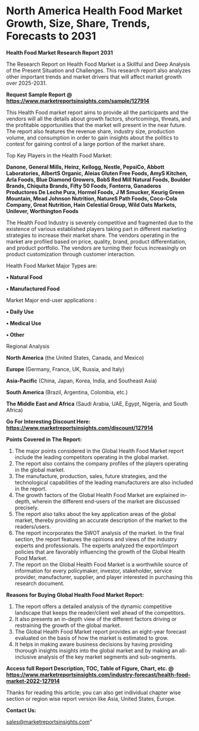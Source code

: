 # North America Health Food Market Growth, Size, Share, Trends, Forecasts to 2031

<strong>Health Food Market Research Report 2031</strong>

The Research Report on Health Food Market is a Skillful and Deep Analysis of the Present Situation and Challenges. This research report also analyzes other important trends and market drivers that will affect market growth over 2025-2031.

<strong>Request Sample Report @ <a href=https://www.marketreportsinsights.com/sample/127914>https://www.marketreportsinsights.com/sample/127914</a></strong>

This Health Food market report aims to provide all the participants and the vendors will all the details about growth factors, shortcomings, threats, and the profitable opportunities that the market will present in the near future. The report also features the revenue share, industry size, production volume, and consumption in order to gain insights about the politics to contest for gaining control of a large portion of the market share.

Top Key Players in the Health Food Market:

<strong>Danone, General Mills, Heinz, Kellogg, Nestle, PepsiCo, Abbott Laboratories, AlbertS Organic, Aleias Gluten Free Foods, AmyS Kitchen, Arla Foods, Blue Diamond Growers, BobS Red Mill Natural Foods, Boulder Brands, Chiquita Brands, Fifty 50 Foods, Fonterra, Ganaderos Productores De Leche Pura, Hormel Foods, J M Smucker, Keurig Green Mountain, Mead Johnson Nutrition, NatureS Path Foods, Coco-Cola Company, Great Nutrition, Hain Celestial Group, Wild Oats Markets, Unilever, Worthington Foods</strong>

The Health Food Industry is severely competitive and fragmented due to the existence of various established players taking part in different marketing strategies to increase their market share. The vendors operating in the market are profiled based on price, quality, brand, product differentiation, and product portfolio. The vendors are turning their focus increasingly on product customization through customer interaction.

Health Food Market Major Types are:

<strong>• Natural Food

• Manufactured Food</strong>

Market Major end-user applications :

<strong>• Daily Use

• Medical Use

• Other</strong>

Regional Analysis

</u><strong><b>North America</b></strong> (the United States, Canada, and Mexico)

<strong><b>Europe </b></strong>(Germany, France, UK, Russia, and Italy)

<strong><b>Asia-Pacific</b></strong> (China, Japan, Korea, India, and Southeast Asia)

<strong><b>South America</b></strong> (Brazil, Argentina, Colombia, etc.)

<strong><b>The Middle East and Africa</b></strong> (Saudi Arabia, UAE, Egypt, Nigeria, and South Africa)

<strong>Go For Interesting Discount Here: <a href=https://www.marketreportsinsights.com/discount/127914>https://www.marketreportsinsights.com/discount/127914</a></strong>

<strong>Points Covered in The Report:</strong>
<ol>
  <li>The major points considered in the Global Health Food Market report include the leading competitors operating in the global market.</li>
  <li>The report also contains the company profiles of the players operating in the global market.</li>
  <li>The manufacture, production, sales, future strategies, and the technological capabilities of the leading manufacturers are also included in the report.</li>
  <li>The growth factors of the Global Health Food Market are explained in-depth, wherein the different end-users of the market are discussed precisely.</li>
  <li>The report also talks about the key application areas of the global market, thereby providing an accurate description of the market to the readers/users.</li>
  <li>The report incorporates the SWOT analysis of the market. In the final section, the report features the opinions and views of the industry experts and professionals. The experts analyzed the export/import policies that are favorably influencing the growth of the Global Health Food Market.</li>
  <li>The report on the Global Health Food Market is a worthwhile source of information for every policymaker, investor, stakeholder, service provider, manufacturer, supplier, and player interested in purchasing this research document.</li>
</ol>
<strong>Reasons for Buying Global Health Food Market Report:</strong>

<ol>
  <li>The report offers a detailed analysis of the dynamic competitive landscape that keeps the reader/client well ahead of the competitors.</li>
  <li>It also presents an in-depth view of the different factors driving or restraining the growth of the global market.</li>
  <li>The Global Health Food Market report provides an eight-year forecast evaluated on the basis of how the market is estimated to grow.</li>
  <li>It helps in making aware business decisions by having providing thorough insights insights into the global market and by making an all-inclusive analysis of the key market segments and sub-segments.</li>
</ol>
<strong>Access full Report Description, TOC, Table of Figure, Chart, etc. @ <a href=https://www.marketreportsinsights.com/industry-forecast/health-food-market-2022-127914>https://www.marketreportsinsights.com/industry-forecast/health-food-market-2022-127914</a></strong>


Thanks for reading this article; you can also get individual chapter wise section or region wise report version like Asia, United States, Europe.

<strong>Contact Us:</strong>

sales@marketreportsinsights.com"
